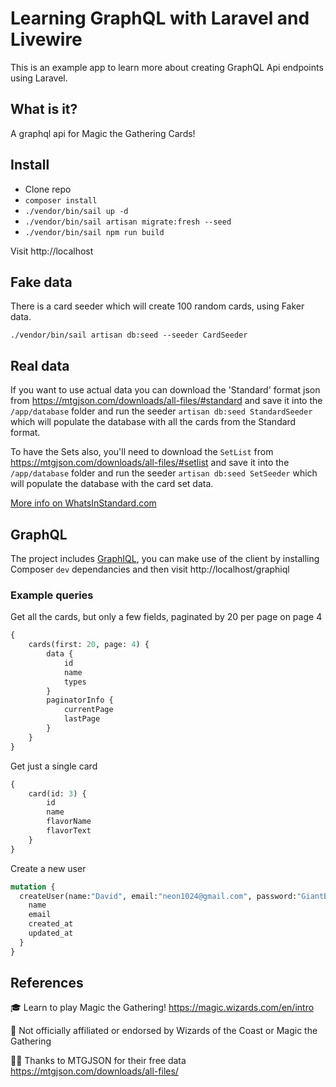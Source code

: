 # Learning GraphQL with Laravel and Livewire

This is an example app to learn more about creating GraphQL Api endpoints using Laravel.

## What is it?

A graphql api for Magic the Gathering Cards!

## Install

-   Clone repo
-   `composer install`
-   `./vendor/bin/sail up -d`
-   `./vendor/bin/sail artisan migrate:fresh --seed`
-   `./vendor/bin/sail npm run build`

Visit http://localhost

## Fake data

There is a card seeder which will create 100 random cards, using Faker data.

`./vendor/bin/sail artisan db:seed --seeder CardSeeder`

## Real data

If you want to use actual data you can download the 'Standard' format json from https://mtgjson.com/downloads/all-files/#standard 
and save it into the `/app/database` folder and run the seeder `artisan db:seed StandardSeeder` which will 
populate the database with all the cards from the Standard format.

To have the Sets also, you'll need to download the `SetList` from https://mtgjson.com/downloads/all-files/#setlist and
save it into the `/app/database` folder and run the seeder `artisan db:seed SetSeeder` which will
populate the database with the card set data.

[More info on WhatsInStandard.com](https://whatsinstandard.com/)

## GraphQL

The project includes [GraphIQL](https://github.com/mll-lab/laravel-graphiql), you can make use of the client by installing Composer `dev` dependancies and
then visit http://localhost/graphiql

### Example queries

Get all the cards, but only a few fields, paginated by 20 per page on page 4

```graphql
{
    cards(first: 20, page: 4) {
        data {
            id
            name
            types
        }
        paginatorInfo {
            currentPage
            lastPage
        }
    }
}
```

Get just a single card

```graphql
{
    card(id: 3) {
        id
        name
        flavorName
        flavorText
    }
}
```

Create a new user

```graphql
mutation {
  createUser(name:"David", email:"neon1024@gmail.com", password:"GiantBananaBoat") {
    name
    email
    created_at
    updated_at
  }
}
```

## References

🎓 Learn to play Magic the Gathering! https://magic.wizards.com/en/intro

🙅 Not officially affiliated or endorsed by Wizards of the Coast or Magic the Gathering

🙇‍♂️ Thanks to MTGJSON for their free data https://mtgjson.com/downloads/all-files/
